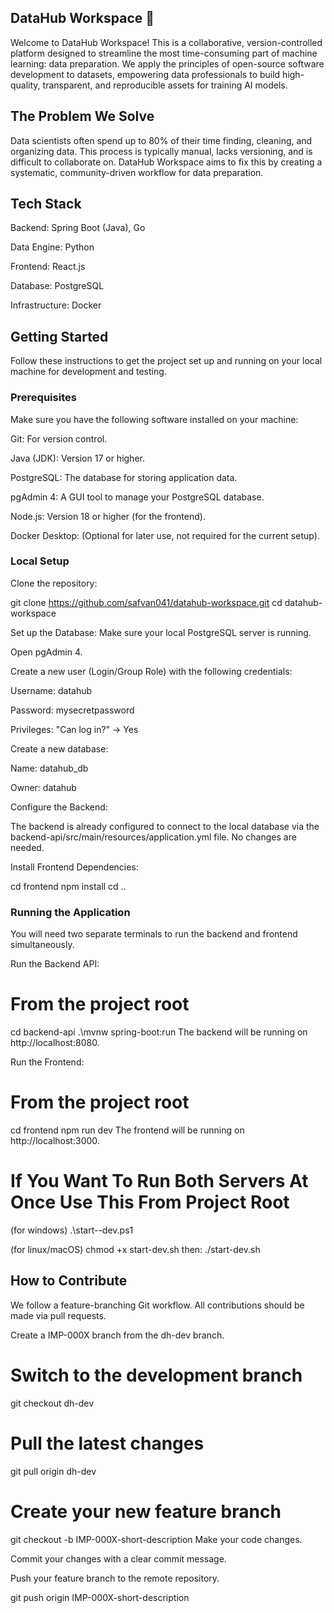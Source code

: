 
DataHub Workspace 🚀
---------------------------
Welcome to DataHub Workspace! This is a collaborative, version-controlled platform designed to streamline the most time-consuming part of machine learning: data preparation. We apply the principles of open-source software development to datasets, empowering data professionals to build high-quality, transparent, and reproducible assets for training AI models.

## The Problem We Solve
Data scientists often spend up to 80% of their time finding, cleaning, and organizing data. This process is typically manual, lacks versioning, and is difficult to collaborate on. DataHub Workspace aims to fix this by creating a systematic, community-driven workflow for data preparation.

## Tech Stack
Backend: Spring Boot (Java), Go

Data Engine: Python

Frontend: React.js

Database: PostgreSQL

Infrastructure: Docker

## Getting Started
Follow these instructions to get the project set up and running on your local machine for development and testing.

### Prerequisites
Make sure you have the following software installed on your machine:

Git: For version control.

Java (JDK): Version 17 or higher.

PostgreSQL: The database for storing application data.

pgAdmin 4: A GUI tool to manage your PostgreSQL database.

Node.js: Version 18 or higher (for the frontend).

Docker Desktop: (Optional for later use, not required for the current setup).

### Local Setup
Clone the repository:

git clone https://github.com/safvan041/datahub-workspace.git
cd datahub-workspace

Set up the Database:
Make sure your local PostgreSQL server is running.

Open pgAdmin 4.

Create a new user (Login/Group Role) with the following credentials:

Username: datahub

Password: mysecretpassword

Privileges: "Can log in?" -> Yes

Create a new database:

Name: datahub_db

Owner: datahub

Configure the Backend:

The backend is already configured to connect to the local database via the backend-api/src/main/resources/application.yml file. No changes are needed.

Install Frontend Dependencies:

cd frontend
npm install
cd ..

### Running the Application
You will need two separate terminals to run the backend and frontend simultaneously.

Run the Backend API:

# From the project root
cd backend-api
.\mvnw spring-boot:run
The backend will be running on http://localhost:8080.

Run the Frontend:

# From the project root
cd frontend
npm run dev
The frontend will be running on http://localhost:3000.

# If You Want To Run Both Servers At Once Use This From Project Root
(for windows)
    .\start--dev.ps1 

(for linux/macOS)
    chmod +x start-dev.sh
then:
    ./start-dev.sh


## How to Contribute
We follow a feature-branching Git workflow. All contributions should be made via pull requests.

Create a IMP-000X branch from the dh-dev branch.


# Switch to the development branch
git checkout dh-dev

# Pull the latest changes
git pull origin dh-dev

# Create your new feature branch
git checkout -b IMP-000X-short-description
Make your code changes.

Commit your changes with a clear commit message.

Push your feature branch to the remote repository.

git push origin IMP-000X-short-description


